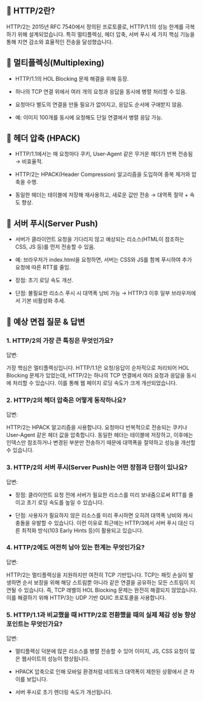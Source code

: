 ## 🔹 HTTP/2란?

HTTP/2는 2015년 RFC 7540에서 정의된 프로토콜로, HTTP/1.1의 성능 한계를 극복하기 위해 설계되었습니다.
특히 멀티플렉싱, 헤더 압축, 서버 푸시 세 가지 핵심 기능을 통해 지연 감소와 효율적인 전송을 달성했습니다.

## 🔹 멀티플렉싱(Multiplexing)

- HTTP/1.1의 HOL Blocking 문제 해결을 위해 등장.

- 하나의 TCP 연결 위에서 여러 개의 요청과 응답을 동시에 병렬 처리할 수 있음.

- 요청마다 별도의 연결을 만들 필요가 없어지고, 응답도 순서에 구애받지 않음.

- 예: 이미지 100개를 동시에 요청해도 단일 연결에서 병렬 응답 가능.

## 🔹 헤더 압축 (HPACK)

- HTTP/1.1에서는 매 요청마다 쿠키, User-Agent 같은 무거운 헤더가 반복 전송됨 → 비효율적.

- HTTP/2는 HPACK(Header Compression) 알고리즘을 도입하여 중복 제거와 압축을 수행.

- 동일한 헤더는 테이블에 저장해 재사용하고, 새로운 값만 전송 → 대역폭 절약 + 속도 향상.

## 🔹 서버 푸시(Server Push)

- 서버가 클라이언트 요청을 기다리지 않고 예상되는 리소스(HTML이 참조하는 CSS, JS 등)를 먼저 전송할 수 있음.

- 예: 브라우저가 index.html을 요청하면, 서버는 CSS와 JS를 함께 푸시하여 추가 요청에 따른 RTT를 줄임.

- 장점: 초기 로딩 속도 개선.

- 단점: 불필요한 리소스 푸시 시 대역폭 낭비 가능 → HTTP/3 이후 일부 브라우저에서 기본 비활성화 추세.

## 🔹 예상 면접 질문 & 답변
### 1. HTTP/2의 가장 큰 특징은 무엇인가요?

답변: 

가장 핵심은 멀티플렉싱입니다. HTTP/1.1은 요청/응답이 순차적으로 처리되어 HOL Blocking 문제가 있었는데, HTTP/2는 하나의 TCP 연결에서 여러 요청과 응답을 동시에 처리할 수 있습니다. 이를 통해 웹 페이지 로딩 속도가 크게 개선되었습니다.

### 2. HTTP/2의 헤더 압축은 어떻게 동작하나요?

답변: 

HTTP/2는 HPACK 알고리즘을 사용합니다. 요청마다 반복적으로 전송되는 쿠키나 User-Agent 같은 헤더 값을 압축합니다. 동일한 헤더는 테이블에 저장하고, 이후에는 인덱스만 참조하거나 변경된 부분만 전송하기 때문에 대역폭을 절약하고 성능을 개선할 수 있습니다.

### 3. HTTP/2의 서버 푸시(Server Push)는 어떤 장점과 단점이 있나요?

답변:

- 장점: 클라이언트 요청 전에 서버가 필요한 리소스를 미리 보내줌으로써 RTT를 줄이고 초기 로딩 속도를 높일 수 있습니다.

- 단점: 사용자가 필요하지 않은 리소스를 미리 푸시하면 오히려 대역폭 낭비와 캐시 충돌을 유발할 수 있습니다. 이런 이유로 최근에는 HTTP/3에서 서버 푸시 대신 다른 최적화 방식(103 Early Hints 등)이 활용되고 있습니다.

### 4. HTTP/2에도 여전히 남아 있는 한계는 무엇인가요?

답변: 

HTTP/2는 멀티플렉싱을 지원하지만 여전히 TCP 기반입니다. TCP는 패킷 손실이 발생하면 순서 보장을 위해 해당 스트림뿐 아니라 같은 연결을 공유하는 모든 스트림이 지연될 수 있습니다. 즉, TCP 레벨의 HOL Blocking 문제는 완전히 해결되지 않았습니다. 이를 해결하기 위해 HTTP/3는 UDP 기반 QUIC 프로토콜을 사용합니다.

### 5. HTTP/1.1과 비교했을 때 HTTP/2로 전환했을 때의 실제 체감 성능 향상 포인트는 무엇인가요?

답변:

- 멀티플렉싱 덕분에 많은 리소스를 병렬 전송할 수 있어 이미지, JS, CSS 요청이 많은 웹사이트의 성능이 향상됩니다.

- HPACK 압축으로 인해 모바일 환경처럼 네트워크 대역폭이 제한된 상황에서 큰 차이를 보입니다.

- 서버 푸시로 초기 렌더링 속도가 개선됩니다.